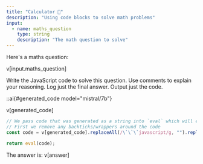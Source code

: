 ```yaml
---
title: "Calculator 🧮"
description: "Using code blocks to solve math problems"
input:
  - name: maths_question
    type: string
    description: "The math question to solve"
---
```


<!-- LLMs are bad at maths but good at code... Let's see how much better they do at maths questions when writing code to solve the problem instead. -->

Here's a maths question:

v[input.maths_question]

<!-- Then we tell it to write some code to solve the question: -->

Write the JavaScript code to solve this question. Use comments to explain your reasoning. Log just the final answer. Output just the code.

::ai{#generated_code model="mistral/7b"}

<!-- Then we run the code that the LLM wrote: -->

v[generated_code]

```js
// We pass code that was generated as a string into `eval` which will execute it 
// First we remove any backticks/wrappers around the code
const code = v[generated_code].replaceAll(/\`\`\`javascript/g, "").replaceAll(/\`\`\`js/g, "").replaceAll(/\`\`\`JavaScript/g, "").replaceAll(/\`\`\`JS/g, "").replaceAll(/\`\`\`/g, "");

return eval(code);
```

The answer is: v[answer]

<!-- The LLM got the answer right! 🎉 -->
